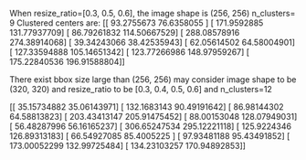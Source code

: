 When resize_ratio=[0.3, 0.5, 0.6], the image shape is (256, 256) n_clusters= 9
Clustered centers are:
[[  93.2755673    76.6358055 ]
 [ 171.9592885   131.77937709]
 [  86.79261832  114.50667529]
 [ 288.08578916  274.38914068]
 [  39.34243066   38.42535943]
 [  62.05614502   64.58004901]
 [ 127.33594888  105.14651342]
 [ 123.77266986  148.97959267]
 [ 175.22840536  196.91588804]]

There exist bbox size large than (256, 256)
may consider image shape to be (320, 320) and resize_ratio to be [0.3, 0.4, 0.5, 0.6]
and n_clusters=12

[[  35.15734882   35.06143971]
 [ 132.1683143    90.49191642]
 [  86.98144302   64.58813823]
 [ 203.43413147  205.91475452]
 [  88.00153048  128.07949031]
 [  56.48287996   56.16165237]
 [ 306.65247534  295.12221118]
 [ 125.9224346   126.89313183]
 [  66.54927085   85.4005225 ]
 [  97.93481188   95.43491852]
 [ 173.00052299  132.99725484]
 [ 134.23103257  170.94892853]]
